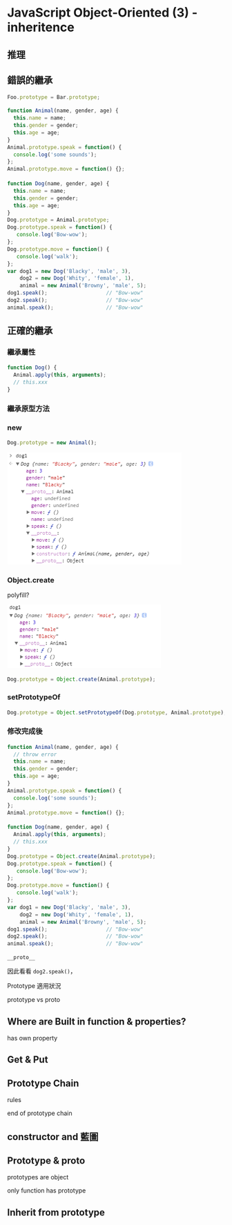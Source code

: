 # JavaScript Object-Oriented (3) - inheritence



## 推理



## 錯誤的繼承

```javascript
Foo.prototype = Bar.prototype;
```



```javascript
function Animal(name, gender, age) {
  this.name = name;
  this.gender = gender;
  this.age = age;
}
Animal.prototype.speak = function() {
  console.log('some sounds');
};
Animal.prototype.move = function() {};

function Dog(name, gender, age) {
  this.name = name;
  this.gender = gender;
  this.age = age;
}
Dog.prototype = Animal.prototype;
Dog.prototype.speak = function() {
   console.log('Bow-wow');
};
Dog.prototype.move = function() {
   console.log('walk');
};
var dog1 = new Dog('Blacky', 'male', 3),
    dog2 = new Dog('Whity', 'female', 1),
    animal = new Animal('Browny', 'male', 5);
dog1.speak();					// "Bow-wow"
dog2.speak();					// "Bow-wow"
animal.speak();					// "Bow-wow"
```





## 正確的繼承

### 繼承屬性

```javascript
function Dog() {
  Animal.apply(this, arguments);
  // this.xxx
}
```







### 繼承原型方法

### new

```javascript
Dog.prototype = new Animal();
```

![../Image/22_Object-oriented-3/Object-oriented-3-2.png](../Image/22_Object-oriented-3/Object-oriented-3-2.png)



### Object.create

polyfill?

![../Image/22_Object-oriented-3/Object-oriented-3-1.png](../Image/22_Object-oriented-3/Object-oriented-3-1.png)

```javascript
Dog.prototype = Object.create(Animal.prototype);
```



### setPrototypeOf

```javascript
Dog.prototype = Object.setPrototypeOf(Dog.prototype, Animal.prototype);
```



### 修改完成後

```javascript
function Animal(name, gender, age) {
  // throw error
  this.name = name;
  this.gender = gender;
  this.age = age;
}
Animal.prototype.speak = function() {
  console.log('some sounds');
};
Animal.prototype.move = function() {};

function Dog(name, gender, age) {
  Animal.apply(this, arguments);
  // this.xxx
}
Dog.prototype = Object.create(Animal.prototype);
Dog.prototype.speak = function() {
   console.log('Bow-wow');
};
Dog.prototype.move = function() {
   console.log('walk');
};
var dog1 = new Dog('Blacky', 'male', 3),
    dog2 = new Dog('Whity', 'female', 1),
    animal = new Animal('Browny', 'male', 5);
dog1.speak();					// "Bow-wow"
dog2.speak();					// "Bow-wow"
animal.speak();					// "Bow-wow"
```







`__proto__`



因此看看 `dog2.speak()`，



Prototype 適用狀況















prototype vs proto











## Where are Built in function & properties?

has own property



## Get & Put



## Prototype Chain

rules

end of prototype chain





## constructor and 藍圖





## Prototype & proto

prototypes are object

only function has prototype



## Inherit from prototype